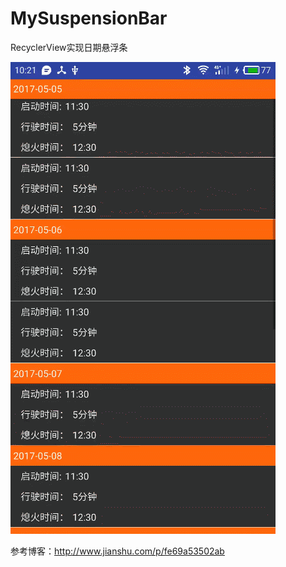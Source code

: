 # MySuspensionBar
RecyclerView实现日期悬浮条

![image](https://github.com/lizhongze123/MySuspensionBar/blob/master/test.gif)

参考博客：http://www.jianshu.com/p/fe69a53502ab
